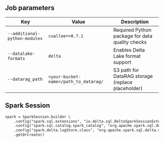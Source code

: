 ## Job parameters

| Key | Value | Description |
| --- | --- | --- |
| `--additional-python-modules` | `cuallee==0.7.1` | Required Python package for data quality checks |
| `--datalake-formats` | `delta` | Enables Delta Lake format support |
| `--datarag_path` | `<your-bucket-name>/path_to_datarag/` | S3 path for DataRAG storage (replace placeholder) |


## Spark Session
```markdown
spark = SparkSession.builder \
    .config("spark.sql.extensions", "io.delta.sql.DeltaSparkSessionExtension") \
    .config("spark.sql.catalog.spark_catalog", "org.apache.spark.sql.delta.catalog.DeltaCatalog") \
    .config("spark.delta.logStore.class", "org.apache.spark.sql.delta.storage.S3SingleDriverLogStore") \
    .getOrCreate()
```

